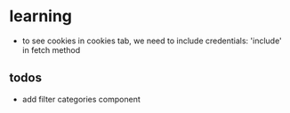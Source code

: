 # learning

- to see cookies in cookies tab, we need to include credentials: 'include' in fetch method

## todos

- add filter categories component